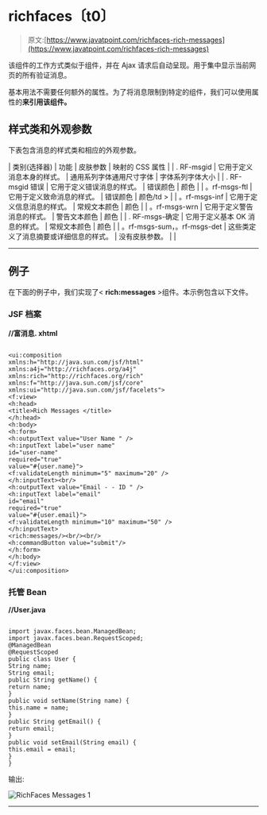 # richfaces〔t0〕

> 原文:[https://www.javatpoint.com/richfaces-rich-messages](https://www.javatpoint.com/richfaces-rich-messages)

该组件的工作方式类似于<message>组件，并在 Ajax 请求后自动呈现。用于集中显示当前网页的所有验证消息。</message>

基本用法不需要任何额外的属性。为了将消息限制到特定的组件，我们可以使用属性的**来引用该组件。**

## 样式类和外观参数

下表包含消息的样式类和相应的外观参数。

| 类别(选择器) | 功能 | 皮肤参数 | 映射的 CSS 属性 |
| . RF-msgid | 它用于定义消息本身的样式。 | 通用系列字体通用尺寸字体 | 字体系列字体大小 |
| . RF-msgid 错误 | 它用于定义错误消息的样式。 | 错误颜色 | 颜色 |
| 。rf-msgs-ftl | 它用于定义致命消息的样式。 | 错误颜色 | 颜色/td > |
| 。rf-msgs-inf | 它用于定义信息消息的样式。 | 常规文本颜色 | 颜色 |
| 。rf-msgs-wrn | 它用于定义警告消息的样式。 | 警告文本颜色 | 颜色 |
| . RF-msgs-确定 | 它用于定义基本 OK 消息的样式。 | 常规文本颜色 | 颜色 |
| 。rf-msgs-sum，。rf-msgs-det | 这些类定义了消息摘要或详细信息的样式。 | 没有皮肤参数。 |  |

* * *

## 例子

在下面的例子中，我们实现了< **rich:messages** >组件。本示例包含以下文件。

### JSF 档案

**//富消息. xhtml**

```

<ui:composition 
xmlns:h="http://java.sun.com/jsf/html"
xmlns:a4j="http://richfaces.org/a4j"
xmlns:rich="http://richfaces.org/rich"
xmlns:f="http://java.sun.com/jsf/core"
xmlns:ui="http://java.sun.com/jsf/facelets">
<f:view>
<h:head>
<title>Rich Messages </title>
</h:head>
<h:body>
<h:form>
<h:outputText value="User Name " />
<h:inputText label="user name"
id="user-name"
required="true"
value="#{user.name}">
<f:validateLength minimum="5" maximum="20" />
</h:inputText><br/>
<h:outputText value="Email - - ID " />
<h:inputText label="email"
id="email"
required="true"
value="#{user.email}">
<f:validateLength minimum="10" maximum="50" />
</h:inputText>
<rich:messages/><br/><br/>
<h:commandButton value="submit"/>
</h:form>
</h:body>
</f:view>
</ui:composition>

```

### 托管 Bean

**//User.java**

```

import javax.faces.bean.ManagedBean;
import javax.faces.bean.RequestScoped;
@ManagedBean
@RequestScoped
public class User {
String name;
String email;
public String getName() {
return name;
}
public void setName(String name) {
this.name = name;
}
public String getEmail() {
return email;
}
public void setEmail(String email) {
this.email = email;
}
}

```

输出:

![RichFaces Messages 1](../Images/8e3d5f3468eb599892dd8eef939e3f71.png)

* * *